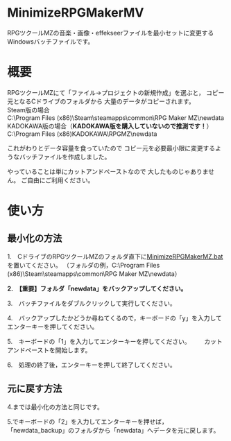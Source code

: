 # MinimizeRPGMakerMV
RPGツクールMZの音楽・画像・effekseerファイルを最小セットに変更するWindowsバッチファイルです。

# 概要
RPGツクールMZにて「ファイル→プロジェクトの新規作成」を選ぶと，
コピー元となるCドライブのフォルダから
大量のデータがコピーされます。  
Steam版の場合  
C:\Program Files (x86)\Steam\steamapps\common\RPG Maker MZ\newdata  
KADOKAWA版の場合（__KADOKAWA版を購入していないので推測です！__）  
C:\Program Files (x86)KADOKAWA\RPGMZ\newdata  

これがわりとデータ容量を食っていたので
コピー元を必要最小限に変更するようなバッチファイルを作成しました。

やっていることは単にカットアンドペーストなので
大したものじゃありません。
ご自由にご利用ください。

# 使い方
## 最小化の方法
1.　CドライブのRPGツクールMZのフォルダ直下に[MinimizeRPGMakerMZ.bat](https://raw.githubusercontent.com/kurageya0307/MinimizeRPGMakerMZ/master/MinimizeMZ.bat)を置いてください。
（フォルダの例，C:\Program Files (x86)\Steam\steamapps\common\RPG Maker MZ\newdata）

__2.　【重要】フォルダ「newdata」をバックアップしてください。__

3.　バッチファイルをダブルクリックして実行してください。

4.　バックアップしたかどうか尋ねてくるので，キーボードの「y」を入力してエンターキーを押してください。

5.　キーボードの「1」を入力してエンターキーを押してください。
　　カットアンドペーストを開始します。
  
6.　処理の終了後，エンターキーを押して終了してください。

## 元に戻す方法
4.までは最小化の方法と同じです。

5.でキーボードの「2」を入力してエンターキーを押せば，
「newdata_backup」のフォルダから「newdata」へデータを元に戻します。

